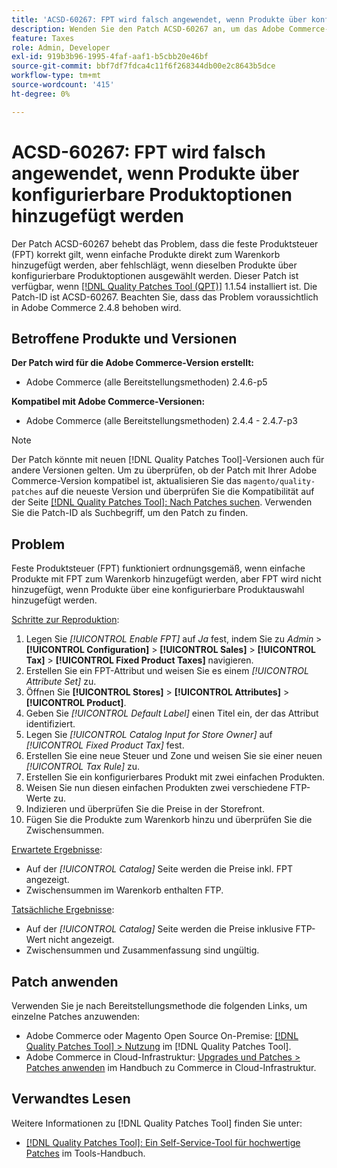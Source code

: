 ```yaml
---
title: 'ACSD-60267: FPT wird falsch angewendet, wenn Produkte über konfigurierbare Produktoptionen hinzugefügt werden'
description: Wenden Sie den Patch ACSD-60267 an, um das Adobe Commerce-Problem zu beheben, bei dem die feste Produktsteuer (FPT) korrekt angewendet wird, wenn einfache Produkte direkt zum Warenkorb hinzugefügt werden, aber fehlschlägt, wenn dieselben Produkte über konfigurierbare Produktoptionen ausgewählt werden.
feature: Taxes
role: Admin, Developer
exl-id: 919b3b96-1995-4faf-aaf1-b5cbb20e46bf
source-git-commit: bbf7df7fdca4c11f6f268344db00e2c8643b5dce
workflow-type: tm+mt
source-wordcount: '415'
ht-degree: 0%

---
```


# ACSD-60267: FPT wird falsch angewendet, wenn Produkte über konfigurierbare Produktoptionen hinzugefügt werden

Der Patch ACSD-60267 behebt das Problem, dass die feste Produktsteuer (FPT) korrekt gilt, wenn einfache Produkte direkt zum Warenkorb hinzugefügt werden, aber fehlschlägt, wenn dieselben Produkte über konfigurierbare Produktoptionen ausgewählt werden. Dieser Patch ist verfügbar, wenn [[!DNL Quality Patches Tool (QPT)]](https://experienceleague.adobe.com/docs/commerce-operations/tools/quality-patches-tool/usage.html?lang=de) 1.1.54 installiert ist. Die Patch-ID ist ACSD-60267. Beachten Sie, dass das Problem voraussichtlich in Adobe Commerce 2.4.8 behoben wird.

## Betroffene Produkte und Versionen

**Der Patch wird für die Adobe Commerce-Version erstellt:**

* Adobe Commerce (alle Bereitstellungsmethoden) 2.4.6-p5

**Kompatibel mit Adobe Commerce-Versionen:**

* Adobe Commerce (alle Bereitstellungsmethoden) 2.4.4 - 2.4.7-p3

>[!NOTE]
>
>Der Patch könnte mit neuen [!DNL Quality Patches Tool]-Versionen auch für andere Versionen gelten. Um zu überprüfen, ob der Patch mit Ihrer Adobe Commerce-Version kompatibel ist, aktualisieren Sie das `magento/quality-patches` auf die neueste Version und überprüfen Sie die Kompatibilität auf der Seite [[!DNL Quality Patches Tool]: Nach Patches suchen](https://experienceleague.adobe.com/tools/commerce-quality-patches/index.html?lang=de). Verwenden Sie die Patch-ID als Suchbegriff, um den Patch zu finden.

## Problem

Feste Produktsteuer (FPT) funktioniert ordnungsgemäß, wenn einfache Produkte mit FPT zum Warenkorb hinzugefügt werden, aber FPT wird nicht hinzugefügt, wenn Produkte über eine konfigurierbare Produktauswahl hinzugefügt werden.

<u>Schritte zur Reproduktion</u>:

1. Legen Sie *[!UICONTROL Enable FPT]* auf *Ja* fest, indem Sie zu *Admin* > **[!UICONTROL Configuration]** > **[!UICONTROL Sales]** > **[!UICONTROL Tax]** > **[!UICONTROL Fixed Product Taxes]** navigieren.
1. Erstellen Sie ein FPT-Attribut und weisen Sie es einem *[!UICONTROL Attribute Set]* zu.
1. Öffnen Sie **[!UICONTROL Stores]** > **[!UICONTROL Attributes]** > **[!UICONTROL Product]**.
1. Geben Sie *[!UICONTROL Default Label]* einen Titel ein, der das Attribut identifiziert.
1. Legen Sie *[!UICONTROL Catalog Input for Store Owner]* auf *[!UICONTROL Fixed Product Tax]* fest.
1. Erstellen Sie eine neue Steuer und Zone und weisen Sie sie einer neuen *[!UICONTROL Tax Rule]* zu.
1. Erstellen Sie ein konfigurierbares Produkt mit zwei einfachen Produkten.
1. Weisen Sie nun diesen einfachen Produkten zwei verschiedene FTP-Werte zu.
1. Indizieren und überprüfen Sie die Preise in der Storefront.
1. Fügen Sie die Produkte zum Warenkorb hinzu und überprüfen Sie die Zwischensummen.

<u>Erwartete Ergebnisse</u>:

* Auf der *[!UICONTROL Catalog]* Seite werden die Preise inkl. FPT angezeigt.
* Zwischensummen im Warenkorb enthalten FTP.

<u>Tatsächliche Ergebnisse</u>:

* Auf der *[!UICONTROL Catalog]* Seite werden die Preise inklusive FTP-Wert nicht angezeigt.
* Zwischensummen und Zusammenfassung sind ungültig.

## Patch anwenden

Verwenden Sie je nach Bereitstellungsmethode die folgenden Links, um einzelne Patches anzuwenden:

* Adobe Commerce oder Magento Open Source On-Premise: [[!DNL Quality Patches Tool] > Nutzung](/help/tools/quality-patches-tool/usage.md) im [!DNL Quality Patches Tool].
* Adobe Commerce in Cloud-Infrastruktur: [Upgrades und Patches > Patches anwenden](https://experienceleague.adobe.com/docs/commerce-cloud-service/user-guide/develop/upgrade/apply-patches.html?lang=de) im Handbuch zu Commerce in Cloud-Infrastruktur.

## Verwandtes Lesen

Weitere Informationen zu [!DNL Quality Patches Tool] finden Sie unter:

* [[!DNL Quality Patches Tool]: Ein Self-Service-Tool für hochwertige Patches](/help/tools/quality-patches-tool/quality-patches-tool-to-self-serve-quality-patches.md) im Tools-Handbuch.
